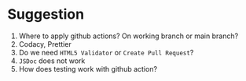# Suggestion

1. Where to apply github actions? On working branch or main branch?
2. Codacy, Prettier
3. Do we need `HTML5 Validator` or `Create Pull Request`?
4. `JSDoc` does not work
5. How does testing work with github action?